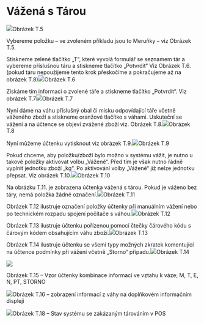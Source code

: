 # Vážená s Tárou

![](/assets/VAZENI-TARA.png)Obrázek T.5

Vybereme položku – ve zvoleném příkladu jsou to Meruňky – viz Obrázek T.5.

Stiskneme zelené tlačítko „T“, které vyvolá formulář se seznamem tár a vybereme příslušnou táru a stiskneme tlačítko „Potvrdit“ Viz Obrázek T.6. \(pokud táru nepoužijeme tento krok přeskočíme a pokračujeme až na obrázek T.8\)![](/assets/VAZENI-TARA2.png)Obrázek T.6

Získáme tím informaci o zvolené táře a stiskneme tlačítko „Potvrdit“. Viz obrázek T.7![](/assets/VAZENI-TARA3.png)Obrázek T.7

Nyní dáme na váhu příslušný obal či misku odpovídající táře včetně váženého zboží a stiskneme oranžové tlačítko s váhami. Uskuteční se vážení a na účtence se objeví zvážené zboží viz. Obrázek T.8.![](/assets/VAZENI-TARA4.png)Obrázek T.8

Nyní můžeme účtenku vytisknout viz obrázek T.9.![](/assets/VAZENI-TARA5.jpg)Obrázek T.9



Pokud chceme, aby položku/zboží bylo možno v systému vážit, je nutno u takové položky aktivovat volbu „Vážené“. Před tím je však nutno řádně vyplnit jednotku zboží „kg“. Po aktivování volby „Vážené“ již nelze jednotku přepsat. Viz obrázek T.10.![](/assets/VAZENI-TARA6.png)Obrázek T.10

Na obrázku T.11. je zobrazena účtenka vážená s tárou. Pokud je váženo bez táry, nemá položka žádné označení.![](/assets/VAZENI-TARA7.jpg)Obrázek T.11

Obrázek T.12 ilustruje označení položky účtenky při manuálním vážení nebo po technickém rozpadu spojení počítače s váhou.![](/assets/VAZENI-TARA8.png)Obrázek T.12

Obrázek T.13 ilustruje účtenku pořízenou pomocí čtečky čárového kódu s čárovým kódem obsahujícím váhu zboží.![](/assets/VAZENI-TARA9.png)Obrázek T.13



Obrázek T.14 ilustruje účtenku se všemi typy možných zkratek komentující na účtence podmínky při vážení včetně „Storno“ případu.![](/assets/VAZENI-TARA10.png)Obrázek T.14



![](/assets/vazeni-tara11.png)

Obrázek T.15 – Vzor účtenky kombinace informací ve vztahu k váze; M, T, E, N, PT, STORNO

![](/assets/VAZENI-TARA12.jpg)Obrázek T.16 – zobrazení informací z váhy na doplňkovém informačním displeji 



![](/assets/VAZENI-TARA13.png)Obrázek T.18 – Stav systému se zakázaným tárováním v POS



